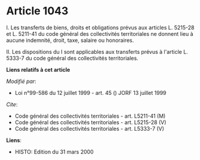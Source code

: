 # Article 1043

I. Les transferts de biens, droits et obligations prévus aux articles L. 5215-28 et L. 5211-41 du code général des
collectivités territoriales ne donnent lieu à aucune indemnité, droit, taxe, salaire ou honoraires.

II. Les dispositions du I sont applicables aux transferts prévus à l'article L. 5333-7 du code général des collectivités
territoriales.

**Liens relatifs à cet article**

_Modifié par_:

  - Loi n°99-586 du 12 juillet 1999 - art. 45 () JORF 13 juillet 1999

_Cite_:

  - Code général des collectivités territoriales - art. L5211-41 (M)
  - Code général des collectivités territoriales - art. L5215-28 (V)
  - Code général des collectivités territoriales - art. L5333-7 (V)

**Liens**:

  - HISTO: Edition du 31 mars 2000

